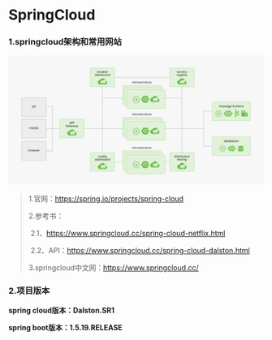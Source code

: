 # SpringCloud

### 1.springcloud架构和常用网站

![springcloud项目结构](img/springcloud.png)

> 1.官网：https://spring.io/projects/spring-cloud
>
> 2.参考书：
>
> ​	2.1、https://www.springcloud.cc/spring-cloud-netflix.html
>
> ​	2.2、API：https://www.springcloud.cc/spring-cloud-dalston.html
>
> 3.springcloud中文网：https://www.springcloud.cc/

### 2.项目版本

**spring cloud版本：Dalston.SR1**

**spring boot版本：1.5.19.RELEASE**